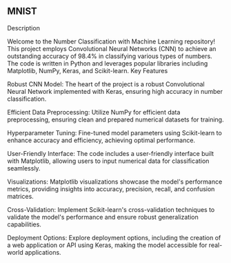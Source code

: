 ## MNIST
Description

Welcome to the Number Classification with Machine Learning repository! This project employs Convolutional Neural Networks (CNN) to achieve an outstanding accuracy of 98.4% in classifying various types of numbers. The code is written in Python and leverages popular libraries including Matplotlib, NumPy, Keras, and Scikit-learn.
Key Features

Robust CNN Model: The heart of the project is a robust Convolutional Neural Network implemented with Keras, ensuring high accuracy in number classification.

Efficient Data Preprocessing: Utilize NumPy for efficient data preprocessing, ensuring clean and prepared numerical datasets for training.

Hyperparameter Tuning: Fine-tuned model parameters using Scikit-learn to enhance accuracy and efficiency, achieving optimal performance.

User-Friendly Interface: The code includes a user-friendly interface built with Matplotlib, allowing users to input numerical data for classification seamlessly.

Visualizations: Matplotlib visualizations showcase the model's performance metrics, providing insights into accuracy, precision, recall, and confusion matrices.

Cross-Validation: Implement Scikit-learn's cross-validation techniques to validate the model's performance and ensure robust generalization capabilities.

Deployment Options: Explore deployment options, including the creation of a web application or API using Keras, making the model accessible for real-world applications.
